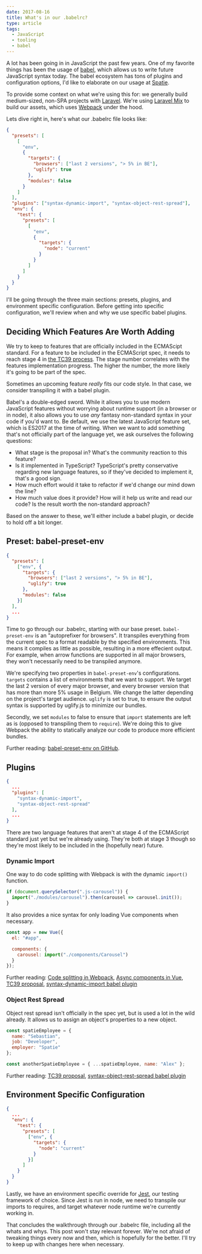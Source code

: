 ```yaml
---
date: 2017-08-16
title: What's in our .babelrc?
type: article
tags:
  - JavaScript
  - tooling
  - babel
---
```


A lot has been going in in JavaScript the past few years. One of my favorite things has been the usage of [babel](http://babeljs.io/), which allows us to write future JavaScript syntax today. The babel ecosystem has tons of plugins and configuration options, I'd like to elaborate on our usage at [Spatie](https://spatie.be).

<!--more-->

To provide some context on what we're using this for: we generally build medium-sized, non-SPA projects with [Laravel](https://laravel.com). We're using [Laravel Mix](https://laravel.com/docs/5.4/mix) to build our assets, which uses [Webpack](https://webpack.js.org/) under the hood.

Lets dive right in, here's what our .babelrc file looks like:

```json
{
  "presets": [
    [
      "env",
      {
        "targets": {
          "browsers": ["last 2 versions", "> 5% in BE"],
          "uglify": true
        },
        "modules": false
      }
    ]
  ],
  "plugins": ["syntax-dynamic-import", "syntax-object-rest-spread"],
  "env": {
    "test": {
      "presets": [
        [
          "env",
          {
            "targets": {
              "node": "current"
            }
          }
        ]
      ]
    }
  }
}
```

I'll be going through the three main sections: presets, plugins, and environment specific configuration. Before getting into specific configuration, we'll review when and why we use specific babel plugins.

## Deciding Which Features Are Worth Adding

We try to keep to features that are officially included in the ECMAScipt standard. For a feature to be included in the ECMAScript spec, it needs to reach stage 4 in [the TC39 process](https://tc39.github.io/process-document/). The stage number correlates with the features implementation progress. The higher the number, the more likely it's going to be part of the spec.

Sometimes an upcoming feature _really_ fits our code style. In that case, we consider transpiling it with a babel plugin.

Babel's a double-edged sword. While it allows you to use modern JavaScript features without worrying about runtime support (in a browser or in node), it also allows you to use _any_ fantasy non-standard syntax in your code if you'd want to. Be default, we use the latest JavaScript feature set, which is ES2017 at the time of writing. When we want to add something that's not officially part of the language yet, we ask ourselves the following questions:

- What stage is the proposal in? What's the community reaction to this feature?
- Is it implemented in TypeScript? TypeScript's pretty conservative regarding new language features, so if they've decided to implement it, that's a good sign.
- How much effort would it take to refactor if we'd change our mind down the line?
- How much value does it provide? How will it help us write and read our code? Is the result worth the non-standard approach?

Based on the answer to these, we'll either include a babel plugin, or decide to hold off a bit longer.

## Preset: babel-preset-env

```json
{
  "presets": [
    ["env", {
      "targets": {
        "browsers": ["last 2 versions", "> 5% in BE"],
        "uglify": true
      },
      "modules": false
    }]
  ],
  ...
}
```

Time to go through our .babelrc, starting with our base preset. `babel-preset-env` is an "autoprefixer for browsers". It transpiles everything from the current spec to a format readable by the specified environments. This means it compiles as little as possible, resulting in a more effecient output. For example, when arrow functions are supported in all major browsers, they won't necessarily need to be transpiled anymore.

We're specifying two properties in `babel-preset-env`'s configurations. `targets` contains a list of environments that we want to support. We target the last 2 version of every major browser, and every browser version that has more than more 5% usage in Belgium. We change the latter depending on the project's target audience. `uglify` is set to true, to ensure the output syntax is supported by uglify.js to minimize our bundles.

Secondly, we set `modules` to false to ensure that `import` statements are left as is (opposed to transpiling them to `require`). We're doing this to give Webpack the ability to statically analyze our code to produce more efficient bundles.

<aside>
Further reading: <a href="https://github.com/babel/babel-preset-env">babel-preset-env on GitHub</a>.
</aside>

## Plugins

```json
{
  ...
  "plugins": [
    "syntax-dynamic-import",
    "syntax-object-rest-spread"
  ],
  ...
}
```

There are two language features that aren't at stage 4 of the ECMAScript standard just yet but we're already using. They're both at stage 3 though so they're most likely to be included in the (hopefully near) future.

### Dynamic Import

One way to do code splitting with Webpack is with the dynamic `import()` function.

```js
if (document.querySelector(".js-carousel")) {
  import("./modules/carousel").then(carousel => carousel.init());
}
```

It also provides a nice syntax for only loading Vue components when necessary.

```js
const app = new Vue({
  el: "#app",

  components: {
    carousel: import("./components/Carousel")
  }
});
```

<aside>
Further reading:
<a href="https://webpack.js.org/guides/code-splitting/#dynamic-imports">Code splitting in Webpack</a>,
<a href="https://vuejs.org/v2/guide/components.html#Async-Components">Async components in Vue</a>,
<a href="https://github.com/tc39/proposal-dynamic-import">TC39 proposal</a>,
<a href="https://github.com/babel/babel/tree/master/packages/babel-plugin-syntax-dynamic-import">syntax-dynamic-import babel plugin</a>
</aside>

### Object Rest Spread

Object rest spread isn't officially in the spec yet, but is used a lot in the wild already. It allows us to assign an object's properties to a new object.

```js
const spatieEmployee = {
  name: "Sebastian",
  job: "Developer",
  employer: "Spatie"
};

const anotherSpatieEmployee = { ...spatieEmployee, name: "Alex" };
```

<aside>
Further reading:
<a href="https://github.com/tc39/proposal-object-rest-spread">TC39 proposal</a>,
<a href="https://github.com/babel/babel/tree/8c64068a4290f4f60fe93a47ebdf7005db6e6f70/packages/babel-plugin-syntax-object-rest-spread">syntax-object-rest-spread babel plugin</a>
</aside>

## Environment Specific Configuration

```json
{
  ...
  "env": {
    "test": {
      "presets": [
        ["env", {
          "targets": {
            "node": "current"
          }
        }]
      ]
    }
  }
}
```

Lastly, we have an environment specific override for [Jest](https://github.com/facebook/jest), our testing framework of choice. Since Jest is run in node, we need to transpile our imports to requires, and target whatever node runtime we're currently working in.

That concludes the walkthrough through our .babelrc file, including all the whats and whys. This post won't stay relevant forever. We're not afraid of tweaking things every now and then, which is hopefully for the better. I'll try to keep up with changes here when necessary.
